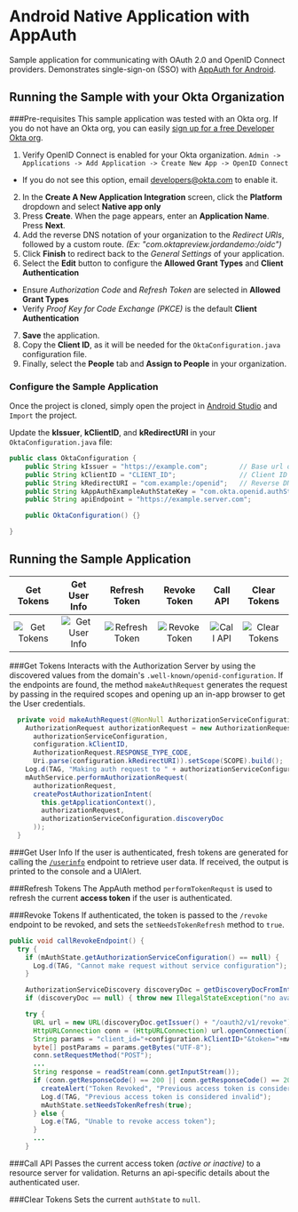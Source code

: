 # Android Native Application with AppAuth
Sample application for communicating with OAuth 2.0 and OpenID Connect providers. Demonstrates single-sign-on (SSO) with [AppAuth for Android](https://github.com/openid/AppAuth-Android).

## Running the Sample with your Okta Organization

###Pre-requisites
This sample application was tested with an Okta org. If you do not have an Okta org, you can easily [sign up for a free Developer Okta org](https://www.okta.com/developer/signup/).

1. Verify OpenID Connect is enabled for your Okta organization. `Admin -> Applications -> Add Application -> Create New App -> OpenID Connect`
  - If you do not see this option, email [developers@okta.com](mailto:developers@okta.com) to enable it.
2. In the **Create A New Application Integration** screen, click the **Platform** dropdown and select **Native app only**
3. Press **Create**. When the page appears, enter an **Application Name**. Press **Next**.
4. Add the reverse DNS notation of your organization to the *Redirect URIs*, followed by a custom route. *(Ex: "com.oktapreview.jordandemo:/oidc")*
5. Click **Finish** to redirect back to the *General Settings* of your application.
6. Select the **Edit** button to configure the **Allowed Grant Types** and **Client Authentication**
  - Ensure *Authorization Code* and *Refresh Token* are selected in **Allowed Grant Types**
  - Verify *Proof Key for Code Exchange (PKCE)* is the default **Client Authentication**
7. **Save** the application.
8. Copy the **Client ID**, as it will be needed for the `OktaConfiguration.java` configuration file.
9. Finally, select the **People** tab and **Assign to People** in your organization.

### Configure the Sample Application
Once the project is cloned, simply open the project in [Android Studio](https://developer.android.com/studio/index.html) and `Import` the project.

Update the **kIssuer**, **kClientID**, and **kRedirectURI** in your `OktaConfiguration.java` file:
```java
public class OktaConfiguration {
    public String kIssuer = "https://example.com";        // Base url of Okta Developer domain
    public String kClientID = "CLIENT_ID";                // Client ID of Application
    public String kRedirectURI = "com.example:/openid";   // Reverse DNS notation of base url with openid route
    public String kAppAuthExampleAuthStateKey = "com.okta.openid.authState";
    public String apiEndpoint = "https://example.server.com";

    public OktaConfiguration() {}

}
```

## Running the Sample Application

| Get Tokens      | Get User Info  | Refresh Token  | Revoke Token   | Call API       | Clear Tokens   |
| :-------------: |:-------------: |:-------------: |:-------------: |:-------------: |:-------------: |
| ![Get Tokens](https://raw.githubusercontent.com/jmelberg/okta-openidconnect-appauth-sample-swift/master/OpenIDConnectSwift/Assets.xcassets/key_circle.imageset/key.png)| ![Get User Info](https://raw.githubusercontent.com/jmelberg/okta-openidconnect-appauth-sample-swift/master/OpenIDConnectSwift/Assets.xcassets/Reporting.imageset/Reporting.png)| ![Refresh Token](https://raw.githubusercontent.com/jmelberg/okta-openidconnect-appauth-sample-swift/master/OpenIDConnectSwift/Assets.xcassets/refresh.imageset/api_call.png)| ![Revoke Token](https://raw.githubusercontent.com/jmelberg/okta-openidconnect-appauth-sample-swift/master/OpenIDConnectSwift/Assets.xcassets/revoke.imageset/revoke.png) | ![Call API](https://raw.githubusercontent.com/jmelberg/okta-openidconnect-appauth-sample-swift/master/OpenIDConnectSwift/Assets.xcassets/refresh.imageset/api_call.png) | ![Clear Tokens](https://raw.githubusercontent.com/jmelberg/okta-openidconnect-appauth-sample-swift/master/OpenIDConnectSwift/Assets.xcassets/ic_key.imageset/MFA_for_Your_Apps.png)|

###Get Tokens
Interacts with the Authorization Server by using the discovered values from the domain's `.well-known/openid-configuration`. If the endpoints are found, the method `makeAuthRequest` generates the request by passing in the required scopes and opening up an in-app browser to get the User credentials.

```java
  private void makeAuthRequest(@NonNull AuthorizationServiceConfiguration authorizationServiceConfiguration) {
    AuthorizationRequest authorizationRequest = new AuthorizationRequest.Builder(
      authorizationServiceConfiguration,
      configuration.kClientID,
      AuthorizationRequest.RESPONSE_TYPE_CODE,
      Uri.parse(configuration.kRedirectURI)).setScope(SCOPE).build();
    Log.d(TAG, "Making auth request to " + authorizationServiceConfiguration.authorizationEndpoint);
    mAuthService.performAuthorizationRequest(
      authorizationRequest,
      createPostAuthorizationIntent(
        this.getApplicationContext(),
        authorizationRequest,
        authorizationServiceConfiguration.discoveryDoc
      ));
  }
```
###Get User Info
If the user is authenticated, fresh tokens are generated for calling the [`/userinfo`](http://developer.okta.com/docs/api/resources/oidc#get-user-information) endpoint to retrieve user data. If received, the output is printed to the console and a UIAlert.

###Refresh Tokens
The AppAuth method `performTokenRequst` is used to refresh the current **access token** if the user is authenticated.

###Revoke Tokens
If authenticated, the token is passed to the `/revoke` endpoint to be revoked, and sets the `setNeedsTokenRefresh` method to `true`.

```java
public void callRevokeEndpoint() {
  try {
    if (mAuthState.getAuthorizationServiceConfiguration() == null) {
      Log.d(TAG, "Cannot make request without service configuration");
    }

    AuthorizationServiceDiscovery discoveryDoc = getDiscoveryDocFromIntent(getIntent());
    if (discoveryDoc == null) { throw new IllegalStateException("no available discovery doc"); }

    try {
      URL url = new URL(discoveryDoc.getIssuer() + "/oauth2/v1/revoke");
      HttpURLConnection conn = (HttpURLConnection) url.openConnection();
      String params = "client_id="+configuration.kClientID+"&token="+mAuthState.getAccessToken();
      byte[] postParams = params.getBytes("UTF-8");
      conn.setRequestMethod("POST");
      ...
      String response = readStream(conn.getInputStream());
      if (conn.getResponseCode() == 200 || conn.getResponseCode() == 204) {
        createAlert("Token Revoked", "Previous access token is considered invalid");
        Log.d(TAG, "Previous access token is considered invalid");
        mAuthState.setNeedsTokenRefresh(true);
      } else {
        Log.e(TAG, "Unable to revoke access token");
      }
      ...
    }
```

###Call API
Passes the current access token *(active or inactive)* to a resource server for validation. Returns an api-specific details about the authenticated user.

###Clear Tokens
Sets the current `authState` to `null`.
